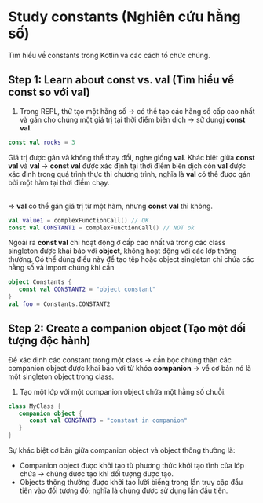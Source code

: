 # Study constants (Nghiên cứu hằng số)

Tìm hiểu về constants trong Kotlin và các cách tổ chức chúng.

## Step 1: Learn about const vs. val (Tìm hiểu về const so với val)

1. Trong REPL, thử tạo một hằng số -> có thể tạo các hằng số cấp cao nhất và gán cho chúng một giá trị tại thời điểm biên dịch -> sử dungj **const val**.

```kotlin
const val rocks = 3
```

Giá trị được gán và không thể thay đổi, nghe giống **val**. Khác biệt giữa **const val** và **val** -> **const val**  được xác định tại thời điểm biên dịch còn **val** được xác định trong quá trình thực thi chương trình, nghĩa là **val** có thể được gán bởi một hàm tại thời điểm chạy.<br/><br/>

=> **val** có thể gán giá trị từ một hàm, nhưng **const val** thì không.

```kotlin
val value1 = complexFunctionCall() // OK
const val CONSTANT1 = complexFunctionCall() // NOT ok
```

Ngoài ra **const val** chỉ hoạt động ở cấp cao nhất và trong các class singleton được khai báo với **object**, không hoạt động với các lớp thông thường. Có thể dùng điều này để tạo tệp hoặc object singleton chỉ chứa các hằng số và import chúng khi cần 

```kotlin
object Constants {
   const val CONSTANT2 = "object constant"
}
val foo = Constants.CONSTANT2
```

## Step 2: Create a companion object (Tạo một đối tượng độc hành)

Để xác định các constant trong một class -> cần bọc chúng thàn các companion object được khai báo với từ khóa **companion** -> về cơ bản nó là một singleton object trong class.

1. Tạo một lớp với một companion object chứa một hằng số chuỗi.

```kotlin
class MyClass {
   companion object {
      const val CONSTANT3 = "constant in companion"
   }
}
```

Sự khác biệt cơ bản giữa companion object và object thông thường là:

* Companion object được khởi tạo từ phương thức khởi tạo tĩnh của lớp chứa -> chúng được tạo khi đối tượng được tạo.
* Objects thông thường được khởi tạo lười biếng trong lần truy cập đầu tiên vào đối tượng đó; nghĩa là chúng được sử dụng lần đầu tiên.
